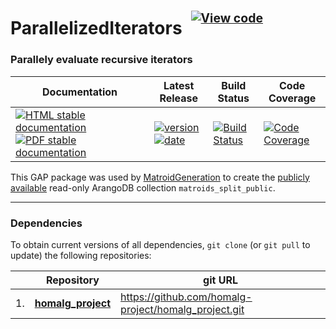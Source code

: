 <!-- BEGIN HEADER -->
# ParallelizedIterators&ensp;<sup><sup>[![View code][code-img]][code-url]</sup></sup>

### Parallely evaluate recursive iterators

| Documentation | Latest Release | Build Status | Code Coverage |
| ------------- | -------------- | ------------ | ------------- |
| [![HTML stable documentation][html-img]][html-url] [![PDF stable documentation][pdf-img]][pdf-url] | [![version][version-img]][version-url] [![date][date-img]][date-url] | [![Build Status][tests-img]][tests-url] | [![Code Coverage][codecov-img]][codecov-url] |

<!-- END HEADER -->

This GAP package was used by [MatroidGeneration](https://github.com/homalg-project/MatroidGeneration) to create the [publicly available](https://matroid.mathematik.uni-siegen.de/) read-only ArangoDB collection `matroids_split_public`.

<!-- BEGIN FOOTER -->
---

### Dependencies

To obtain current versions of all dependencies, `git clone` (or `git pull` to update) the following repositories:

|    | Repository | git URL |
|--- | ---------- | ------- |
| 1. | [**homalg_project**](https://github.com/homalg-project/homalg_project#readme) | https://github.com/homalg-project/homalg_project.git |

[html-img]: https://img.shields.io/badge/🔗%20HTML-stable-blue.svg
[html-url]: https://homalg-project.github.io/ParallelizedIterators/doc/chap0_mj.html

[pdf-img]: https://img.shields.io/badge/🔗%20PDF-stable-blue.svg
[pdf-url]: https://homalg-project.github.io/ParallelizedIterators/download_pdf.html

[version-img]: https://img.shields.io/endpoint?url=https://homalg-project.github.io/ParallelizedIterators/badge_version.json&label=🔗%20version&color=yellow
[version-url]: https://homalg-project.github.io/ParallelizedIterators/view_release.html

[date-img]: https://img.shields.io/endpoint?url=https://homalg-project.github.io/ParallelizedIterators/badge_date.json&label=🔗%20released%20on&color=yellow
[date-url]: https://homalg-project.github.io/ParallelizedIterators/view_release.html

[tests-img]: https://github.com/homalg-project/ParallelizedIterators/workflows/Tests/badge.svg?branch=master
[tests-url]: https://github.com/homalg-project/ParallelizedIterators/actions?query=workflow%3ATests+branch%3Amaster

[codecov-img]: https://codecov.io/gh/homalg-project/ParallelizedIterators/branch/master/graph/badge.svg
[codecov-url]: https://codecov.io/gh/homalg-project/ParallelizedIterators

[code-img]: https://img.shields.io/badge/-View%20code-blue?logo=github
[code-url]: https://github.com/homalg-project/ParallelizedIterators#top
<!-- END FOOTER -->
